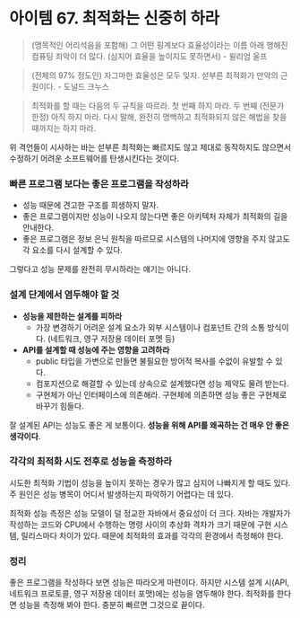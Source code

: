 # 아이템 67. 최적화는 신중히 하라

> (맹목적인 어리석음을 포함해) 그 어떤 핑계보다 효율성이라는 이름 아래 행해진 컴퓨팅 죄악이 더 많다. (심지어 효율을 높이지도 못하면서) - 윌리엄 울프
>

> (전체의 97% 정도인) 자그마한 효율성은 모두 잊자. 섣부른 최적화가 만악의 근원이다. - 도널드 크누스
>

> 최적화를 할 때는 다음의 두 규칙을 따르라.
첫 번째 하지 마라.
두 번째 (전문가 한정) 아직 하지 마라. 다시 말해, 완전히 명백하고 최적화되지 않은 해법을 찾을 때까지는 하지 마라.
>

위 격언들이 시사하는 바는 섣부른 최적화는 빠르지도 않고 제대로 동작하지도 않으면서 수정하기 어려운 소프트웨어를 탄생시킨다는 것이다.

### 빠른 프로그램 보다는 좋은 프로그램을 작성하라

- 성능 때문에 견고한 구조를 희생하지 말자.
- 좋은 프로그램이지만 성능이 나오지 않는다면 좋은 아키텍처 자체가 최적화의 길을 안내한다.
- 좋은 프로그램은 정보 은닉 원칙을 따르므로 시스템의 나머지에 영향을 주지 않고도 각 요소를 다시 설계할 수 있다.

그렇다고 성능 문제를 완전히 무시하라는 얘기는 아니다.

### 설계 단계에서 염두해야 할 것

- **성능을 제한하는 설계를 피하라**
    - 가장 변경하기 어려운 설계 요소가 외부 시스템이나 컴포넌트 간의 소통 방식이다. (네트워크, 영구 저장용 데이터 포멧 등)
- **API를 설계할 때 성능에 주는 영향을 고려하라**
    - public 타입을 가변으로 만들면 불필요한 방어적 복사를 수없이 유발할 수 있다.
    - 컴포지션으로 해결할 수 있는데 상속으로 설계했다면 성능 제약도 물려 받는다.
    - 구현체가 아닌 인터페이스에 의존해라. 구현체에 의존하면 성능 좋은 구현체로 바꾸기 힘들다.

잘 설계된 API는 성능도 좋은 게 보통이다. **성능을 위해 API를 왜곡하는 건 매우 안 좋은 생각이다**.

### 각각의 최적화 시도 전후로 성능을 측정하라

시도한 최적화 기법이 성능을 높이지 못하는 경우가 많고 심지어 나빠지게 할 때도 있다. 주 원인은 성능 병목이 어디서 발생하는지 파악하기 어렵다는 데 있다.

최적화 성능 측정은 성능 모델이 덜 정교한 자바에서 중요성이 더 크다. 자바는 개발자가 작성하는 코드와 CPU에서 수행하는 명령 사이의 추상화 격차가 크기 때문에 구현 시스템, 릴리스마다 차이가 있다. 때문에 최적화의 효과를 각각의 환경에서 측정해야 한다.

### 정리

좋은 프로그램을 작성하다 보면 성능은 따라오게 마련이다. 하지만 시스템 설계 시(API, 네트워크 프로토콜, 영구 저장용 데이터 포맷)에는 성능을 염두해야 한다. 최적화를 한다면 성능을 측정해 봐야 한다. 충분히 빠르면 그것으로 끝이다.
